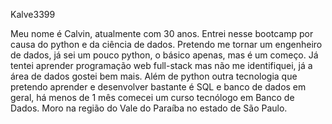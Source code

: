 Kalve3399

Meu nome é Calvin, atualmente com 30 anos.
Entrei nesse bootcamp por causa do python e da ciência de dados. Pretendo me tornar um engenheiro de dados, já sei um pouco python, o básico apenas, mas é um começo. 
Já tentei aprender programação web full-stack mas não me identifiquei, já a área de dados gostei bem mais.
Além de python outra tecnologia que pretendo aprender e desenvolver bastante é SQL e banco de dados em geral, há menos de 1 mês comecei um curso tecnólogo em Banco de Dados.
Moro na região do Vale do Paraíba no estado de São Paulo.